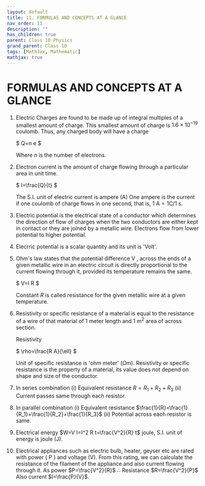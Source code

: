 ```yaml
---
layout: default
title: 11. FORMULAS AND CONCEPTS AT A GLANCE
nav_order: 11
description: ""
has_children: true
parent: Class 10 Physics
grand_parent: Class 10
tags: [MathJax, Mathematic]
mathjax: true
---
```


# FORMULAS AND CONCEPTS AT A GLANCE

1. Electric Charges are found to be made up of integral multiples of a smallest amount of charge. This smallest amount of charge is $1.6 \times 10^{-19}$ coulomb.
Thus, any charged body will have a charge

    $
    Q=n e
    $


    Where $n$ is the number of electrons.
2. Electron current is the amount of charge flowing through a particular area in unit time.

    $
    I=\frac{Q}{t}
    $


    The S.I. unit of electric current is ampere (A) One ampere is the current if one coulomb of charge flows in one second, that is, $1 \mathrm{~A}=1 \mathrm{C} / 1 \mathrm{~s}$.
3. Electric potential is the electrical state of a conductor which determines the direction of flow of charges when the two conductors are either kept in contact or they are joined by a metallic wire. Electrons flow from lower potential to higher potential.
4. Elecrric potential is a scalar quantity and its unit is 'Volt'.
4. Ohm's law states that the potential difference V , across the ends of a given metallic wire in an electric circuit is directly proportional to the current flowing through it, provided its temperature remains the same.

    $
    V=I R
    $


    Constant $R$ is called resistance for the given metallic wire at a given temperature.

5. Resistivity or specific resistance of a material is equal to the resistance of a wire of that material of 1 meter length and $1 \mathrm{~m}^2$ area of across section.

    Resistivity

    $
    \rho=\frac{R A}{\ell}
    $


    Unit of specific resistance is 'ohm meter' $(\Omega \mathrm{m})$. Resistivity or specific resistance is the property of a material, its value does not depend on shape and size of the conductor.

6. In series combination
(i) Equivalent resistance $R=R_1+R_2+R_3$
(ii) Current passes same through each resistor.
7. In parallel combination
(i) Equivalent resistance $\frac{1}{R}=\frac{1}{R_1}+\frac{1}{R_2}+\frac{1}{R_3}$
(ii) Potential across each resistor is same.
8. Electrical energy $W=V I=I^2 R t=\frac{V^2}{R} t$ joule, S.I. unit of energy is joule (J).
9. Electrical appliances such as electric bulb, heater, geyser etc are rated with power ( P ) and voltage (V). From this rating, we can calculate the resistance of the filament of the appliance and also current flowing through it.
As power $P=\frac{V^2}{R}$
$\therefore$ Resistance $R=\frac{V^2}{P}$
Also current $I=\frac{P}{V}$.